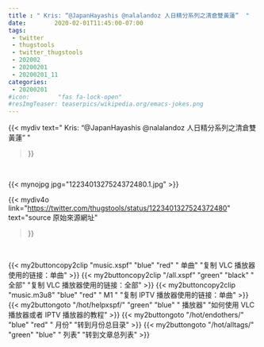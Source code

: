 ```yaml
---
title : " Kris: “@JapanHayashis @nalalandoz 人日精分系列之清倉雙黃蓮”  "
date:        2020-02-01T11:45:00-07:00
tags:
 - twitter
 - thugstools
 - twitter_thugstools
 - 202002
 - 20200201
 - 20200201_11
categories:
 - 20200201
#icon:        "fas fa-lock-open"
#resImgTeaser: teaserpics/wikipedia.org/emacs-jokes.png
---
```


{{< mydiv text=" Kris: “@JapanHayashis @nalalandoz 人日精分系列之清倉雙黃蓮”  "
>}}
<br>


 {{< mynojpg jpg="1223401327524372480.1.jpg" >}}<br> 



{{< mydiv4o link="https://twitter.com/thugstools/status/1223401327524372480"
text="source 原始來源網址"
>}}


<br>



{{< my2buttoncopy2clip "music.xspf"        "blue"   "red"    " 单曲"  "复制 VLC 播放器使用的链接：单曲" >}} {{< my2buttoncopy2clip "/all.xspf"         "green"  "black"  " 全部"  "复制 VLC 播放器使用的链接：全部" >}} {{< my2buttoncopy2clip "music.m3u8"        "blue"   "red"    " M1 "    "复制 IPTV 播放器使用的链接：单曲" >}} {{< my2buttongoto      "/hot/helpxspf/"    "green"  "blue"   " 播放器" "如何使用 VLC 播放器或者 IPTV 播放器的教程" >}} {{< my2buttongoto      "/hot/endothers/"   "blue"   "red"    " 月份"   "转到月份总目录" >}} {{< my2buttongoto      "/hot/alltags/"     "green"  "blue"   " 列表"   "转到文章总列表" >}} 

